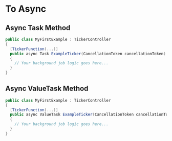 # To Async

## Async Task Method

```csharp
public class MyFirstExample : TickerController
{
  [TickerFunction(...)]
  public async Task ExampleTicker(CancellationToken cancellationToken) // [!code focus]
  {
    // Your background job logic goes here...
  }
}
```
## Async ValueTask Method
```csharp
public class MyFirstExample : TickerController
{
  [TickerFunction(...)]
  public async ValueTask ExampleTicker(CancellationToken cancellationToken) // [!code focus]
  {
    // Your background job logic goes here...
  }
}
```